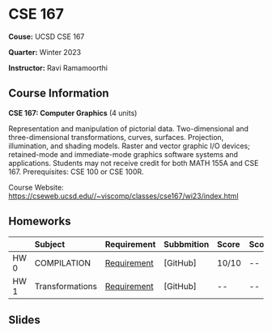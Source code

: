 # CSE 167

**Couse:** UCSD CSE 167

**Quarter:** Winter 2023

**Instructor:** Ravi Ramamoorthi

## Course Information

**CSE 167: Computer Graphics** (4 units)

Representation and manipulation of pictorial data. Two-dimensional and three-dimensional transformations, curves, surfaces. Projection, illumination, and shading models. Raster and vector graphic I/O devices; retained-mode and immediate-mode graphics software systems and applications. Students may not receive credit for both MATH 155A and CSE 167. Prerequisites: CSE 100 or CSE 100R.

Course Website: https://cseweb.ucsd.edu//~viscomp/classes/cse167/wi23/index.html

## Homeworks
|       |Subject    |Requirement   |Subbmition   |Score   |Score  |
|:------|:----------|:-------------|:-------------|:----------|:------|
|HW 0 |COMPILATION |[Requirement](./HW/HW0.md)|[GitHub] |10/10  |--    |
|HW 1 |Transformations |[Requirement](./HW/HW1.md)|[GitHub] |--  |--    |

## Slides
